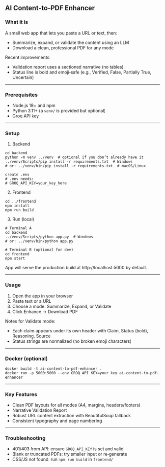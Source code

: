 ## AI Content‑to‑PDF Enhancer 

### What it is
A small web app that lets you paste a URL or text, then:
- Summarize, expand, or validate the content using an LLM
- Download a clean, professional PDF for any mode

Recent improvements:
- Validation report uses a sectioned narrative (no tables)
- Status line is bold and emoji‑safe (e.g., Verified, False, Partially True, Uncertain)

---

### Prerequisites
- Node.js 18+ and npm
- Python 3.11+ (a `venv/` is provided but optional)
- Groq API key

---

### Setup
1) Backend
```
cd backend
python -m venv ../venv  # optional if you don’t already have it
../venv/Scripts/pip install -r requirements.txt  # Windows
# or: ../venv/bin/pip install -r requirements.txt  # macOS/Linux

create .env
# .env needs:
# GROQ_API_KEY=your_key_here
```

2) Frontend
```
cd ../frontend
npm install
npm run build
```

3) Run (local)
```
# Terminal A
cd backend
../venv/Scripts/python app.py  # Windows
# or: ../venv/bin/python app.py

# Terminal B (optional for dev)
cd frontend
npm start
```

App will serve the production build at http://localhost:5000 by default.

---

### Usage
1) Open the app in your browser
2) Paste text or a URL
3) Choose a mode: Summarize, Expand, or Validate
4) Click Enhance → Download PDF

Notes for Validate mode:
- Each claim appears under its own header with Claim, Status (bold), Reasoning, Source
- Status strings are normalized (no broken emoji characters)

---

### Docker (optional)
```
docker build -t ai-content-to-pdf-enhancer .
docker run -p 5000:5000 --env GROQ_API_KEY=your_key ai-content-to-pdf-enhancer
```

---

### Key Features
- Clean PDF layouts for all modes (A4, margins, headers/footers)
- Narrative Validation Report 
- Robust URL content extraction with BeautifulSoup fallback
- Consistent typography and page numbering

---

### Troubleshooting
- 401/403 from API: ensure `GROQ_API_KEY` is set and valid
- Blank or truncated PDFs: try smaller input or re‑generate
- CSS/JS not found: run `npm run build` in `frontend/`


